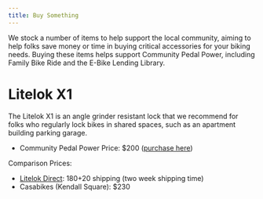 ```yaml
---
title: Buy Something
---
```


We stock a number of items to help support the local community, aiming to help
folks save money or time in buying critical accessories for your biking needs.
Buying these items helps support Community Pedal Power, including Family Bike
Ride and the E-Bike Lending Library.

# Litelok X1

The Litelok X1 is an angle grinder resistant lock that we recommend for folks
who regularly lock bikes in shared spaces, such as an apartment building
parking garage.

* Community Pedal Power Price: $200 ([purchase here](https://www.paypal.com/donate/?hosted_button_id=2XFPFWWXMWQWN))

Comparison Prices:

* [Litelok Direct](https://us.litelok.com/products/litelok-x1?variant=41838282539204): $180+$20 shipping (two week shipping time)
* Casabikes (Kendall Square): $230


